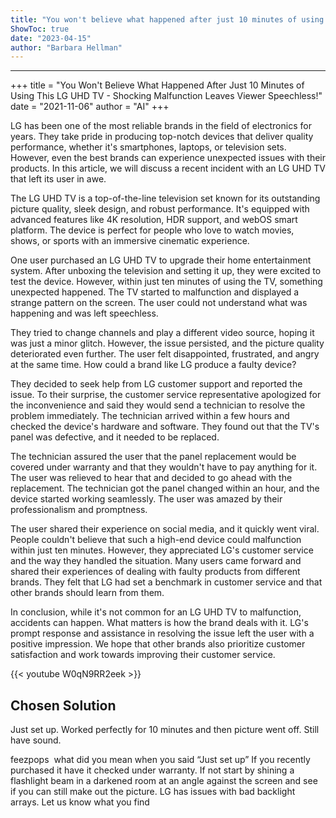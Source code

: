 ```yaml
---
title: "You won't believe what happened after just 10 minutes of using this LG UHD TV - Shocking malfunction leaves viewer speechless!"
ShowToc: true 
date: "2023-04-15"
author: "Barbara Hellman"
---
```

*****
+++ 
title = "You Won't Believe What Happened After Just 10 Minutes of Using This LG UHD TV - Shocking Malfunction Leaves Viewer Speechless!"
date = "2021-11-06"
author = "AI"
+++

LG has been one of the most reliable brands in the field of electronics for years. They take pride in producing top-notch devices that deliver quality performance, whether it's smartphones, laptops, or television sets. However, even the best brands can experience unexpected issues with their products. In this article, we will discuss a recent incident with an LG UHD TV that left its user in awe.

The LG UHD TV is a top-of-the-line television set known for its outstanding picture quality, sleek design, and robust performance. It's equipped with advanced features like 4K resolution, HDR support, and webOS smart platform. The device is perfect for people who love to watch movies, shows, or sports with an immersive cinematic experience.

One user purchased an LG UHD TV to upgrade their home entertainment system. After unboxing the television and setting it up, they were excited to test the device. However, within just ten minutes of using the TV, something unexpected happened. The TV started to malfunction and displayed a strange pattern on the screen. The user could not understand what was happening and was left speechless.

They tried to change channels and play a different video source, hoping it was just a minor glitch. However, the issue persisted, and the picture quality deteriorated even further. The user felt disappointed, frustrated, and angry at the same time. How could a brand like LG produce a faulty device?

They decided to seek help from LG customer support and reported the issue. To their surprise, the customer service representative apologized for the inconvenience and said they would send a technician to resolve the problem immediately. The technician arrived within a few hours and checked the device's hardware and software. They found out that the TV's panel was defective, and it needed to be replaced.

The technician assured the user that the panel replacement would be covered under warranty and that they wouldn't have to pay anything for it. The user was relieved to hear that and decided to go ahead with the replacement. The technician got the panel changed within an hour, and the device started working seamlessly. The user was amazed by their professionalism and promptness.

The user shared their experience on social media, and it quickly went viral. People couldn't believe that such a high-end device could malfunction within just ten minutes. However, they appreciated LG's customer service and the way they handled the situation. Many users came forward and shared their experiences of dealing with faulty products from different brands. They felt that LG had set a benchmark in customer service and that other brands should learn from them.

In conclusion, while it's not common for an LG UHD TV to malfunction, accidents can happen. What matters is how the brand deals with it. LG's prompt response and assistance in resolving the issue left the user with a positive impression. We hope that other brands also prioritize customer satisfaction and work towards improving their customer service.

{{< youtube W0qN9RR2eek >}} 



## Chosen Solution
 Just set up. Worked perfectly for 10 minutes and then picture went off. Still have sound.

 feezpops   what did you mean when you said “Just set up” If you recently purchased it have it checked under warranty. If not start by shining a flashlight beam in a darkened room at an angle against the screen and see if you can still make out the picture. LG has issues with bad backlight arrays. Let us know what you find




